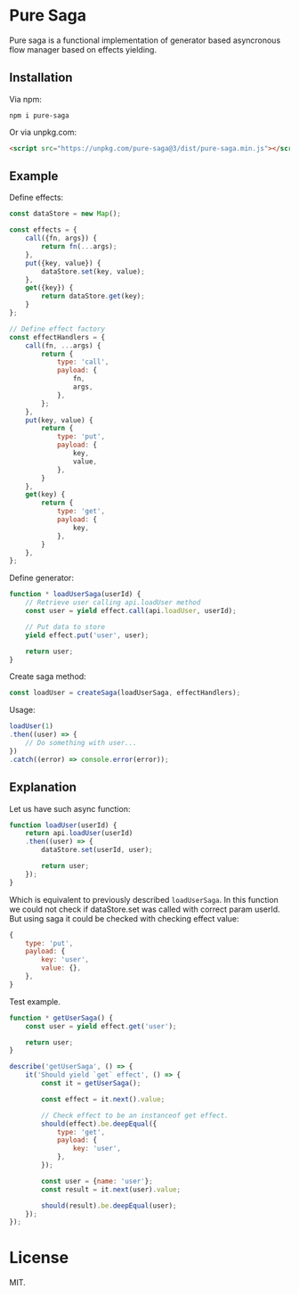 # Pure Saga

Pure saga is a functional implementation of generator based asyncronous flow
manager based on effects yielding.

## Installation

Via npm:
```shell
npm i pure-saga
```

Or via unpkg.com:

```html
<script src="https://unpkg.com/pure-saga@3/dist/pure-saga.min.js"></script>
```

## Example

Define effects:
```javascript
const dataStore = new Map();

const effects = {
    call({fn, args}) {
        return fn(...args);
    },
    put({key, value}) {
        dataStore.set(key, value);
    },
    get({key}) {
        return dataStore.get(key);
    }
};

// Define effect factory
const effectHandlers = {
    call(fn, ...args) {
        return {
            type: 'call',
            payload: {
                fn,
                args,
            },
        };
    },
    put(key, value) {
        return {
            type: 'put',
            payload: {
                key,
                value,
            },
        }
    },
    get(key) {
        return {
            type: 'get',
            payload: {
                key,
            },
        }
    },
};
```

Define generator:
```javascript
function * loadUserSaga(userId) {
    // Retrieve user calling api.loadUser method
    const user = yield effect.call(api.loadUser, userId);

    // Put data to store
    yield effect.put('user', user);

    return user;
}
```

Create saga method:
```javascript
const loadUser = createSaga(loadUserSaga, effectHandlers);
```

Usage:
```javascript
loadUser(1)
.then((user) => {
    // Do something with user...
})
.catch((error) => console.error(error));
```

## Explanation

Let us have such async function:

```javascript
function loadUser(userId) {
    return api.loadUser(userId)
    .then((user) => {
        dataStore.set(userId, user);

        return user;
    });
}
```

Which is equivalent to previously described `loadUserSaga`. In this function we
could not check if dataStore.set was called with correct param userId. But using
saga it could be checked with checking effect value:

```javascript
{
    type: 'put',
    payload: {
        key: 'user',
        value: {},
    },
}
```

Test example.

```javascript
function * getUserSaga() {
    const user = yield effect.get('user');

    return user;
}

describe('getUserSaga', () => {
    it('Should yield `get` effect', () => {
        const it = getUserSaga();

        const effect = it.next().value;

        // Check effect to be an instanceof get effect.
        should(effect).be.deepEqual({
            type: 'get',
            payload: {
                key: 'user',
            },
        });

        const user = {name: 'user'};
        const result = it.next(user).value;

        should(result).be.deepEqual(user);
    });
});
```

# License

MIT.
